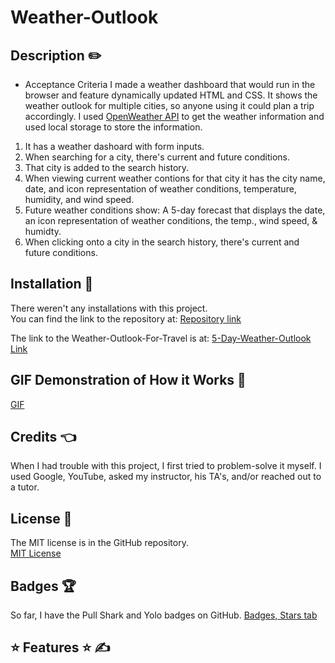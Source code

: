 # Weather-Outlook
## Description ✏️

- Acceptance Criteria
I made a weather dashboard that would run in the browser and feature dynamically updated HTML and CSS.  It shows the weather outlook for multiple cities, so anyone using it could plan a trip accordingly.  I used [OpenWeather API](https://openweathermap.org/api) to get the weather information and used local storage to store the information.

1) It has a weather dashoard with form inputs.
2) When searching for a city, there's current and future conditions.
3) That city is added to the search history.
4) When viewing current weather contions for that city it has the city name, date, 
   and icon representation of weather conditions, temperature, humidity, and wind speed.
5) Future weather conditions show: A 5-day forecast that displays the date, 
   an icon representation of weather conditions, the temp., wind speed, & humidty.
6) When clicking onto a city in the search history, there's current and future conditions.

## Installation 🔑

There weren't any installations with this project.  
You can find the link to the repository at:
[Repository link]()

The link to the Weather-Outlook-For-Travel is at:
[5-Day-Weather-Outlook Link]()

## GIF Demonstration of How it Works 🎯
<!-- ****************REDO THIS GIF LINK************* -->
[GIF](https://watch.screencastify.com/v/pHjvT8llCa1rI7agtfmq)

## Credits 👈

When I had trouble with this project, I first tried to problem-solve it myself.  I used Google, YouTube, asked my instructor, his TA's, and/or reached out to a tutor.  

## License 📝

The MIT license is in the GitHub repository.  
[MIT License](https://github.com/123sites/5-Day-Weather-Outlook/blob/main/LICENSE)

## Badges 🏆

So far, I have the Pull Shark and Yolo badges on GitHub.
[Badges, Stars tab](https://github.com/123sites?tab=stars)

## ⭐ Features ⭐ ✍

